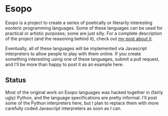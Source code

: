 # Esopo

Esopo is a project to create a series of poetically or literarily interesting
esoteric programming languages. Some of these languages can be used for
practical or artistic purposes; some are just silly. For a complete description
of the project (and the reasoning behind it), check out [my post about it]( 
https://wphicks.github.io/esopo/).

Eventually, all of these languages will be implemented via Javascript
interpreters to allow people to play with them online. If you create something
interesting using one of these languages, submit a pull request, and I'll be
more than happy to post it as an example here.

## Status

Most of the original work on Esopo languages was hacked together in (fairly
ugly) Python, and the language specifications are pretty informal. I'll post
some of the Python interpreters here, but I plan to replace them with more
carefully coded Javascript interpreters as soon as I can.
